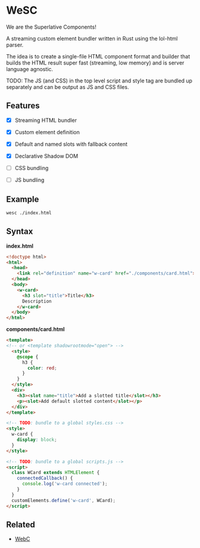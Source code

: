 # WeSC

We are the Superlative Components!

A streaming custom element bundler written in Rust using the lol-html parser.

The idea is to create a single-file HTML component format and builder that builds 
the HTML result super fast (streaming, low memory) and is server language agnostic. 

TODO: The JS (and CSS) in the top level script and style tag are bundled up separately 
and can be output as JS and CSS files.


## Features

- [x] Streaming HTML bundler
- [x] Custom element definition
- [x] Default and named slots with fallback content
- [x] Declarative Shadow DOM
- [ ] CSS bundling
- [ ] JS bundling


## Example

```sh
wesc ./index.html
```


## Syntax

**index.html**

```html
<!doctype html>
<html>
  <head>
    <link rel="definition" name="w-card" href="./components/card.html">
  </head>
  <body>
    <w-card>
      <h3 slot="title">Title</h3>
      Description
    </w-card>
  </body>
</html>
```

**components/card.html**

```html
<template>
<!-- or <template shadowrootmode="open"> -->
  <style>
    @scope {
      h3 {
        color: red;
      }
    }
  </style>
  <div>
    <h3><slot name="title">Add a slotted title</slot></h3>
    <p><slot>Add default slotted content</slot></p>
  </div>
</template>

<!-- TODO: bundle to a global styles.css -->
<style>
  w-card {
    display: block;
  }
</style>

<!-- TODO: bundle to a global scripts.js -->
<script>
  class WCard extends HTMLElement {
    connectedCallback() {
      console.log('w-card connected');
    }
  }
  customElements.define('w-card', WCard);
</script>
```


## Related

- [WebC](https://github.com/11ty/webc)
